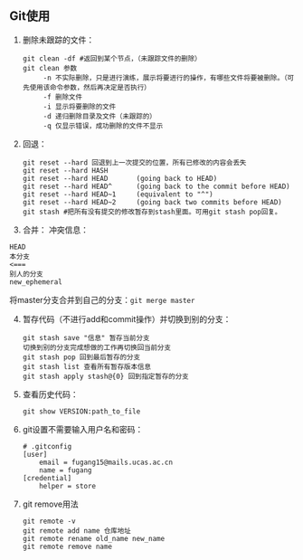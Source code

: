 ## Git使用

1. 删除未跟踪的文件：

   ```
   git clean -df #返回到某个节点，（未跟踪文件的删除）
   git clean 参数
   		-n 不实际删除，只是进行演练，展示将要进行的操作，有哪些文件将要被删除。（可先使用该命令参数，然后再决定是否执行）
   		-f 删除文件
   		-i 显示将要删除的文件
   		-d 递归删除目录及文件（未跟踪的）
   		-q 仅显示错误，成功删除的文件不显示
   ```

   

2. 回退：

   ```
   git reset --hard 回退到上一次提交的位置，所有已修改的内容会丢失
   git reset --hard HASH
   git reset --hard HEAD       (going back to HEAD)
   git reset --hard HEAD^      (going back to the commit before HEAD)
   git reset --hard HEAD~1     (equivalent to "^")
   git reset --hard HEAD~2     (going back two commits before HEAD)
   git stash #把所有没有提交的修改暂存到stash里面。可用git stash pop回复。
   ```

   

3. 合并：
    冲突信息：

  ```
  HEAD
  本分支
  <===
  别人的分支
  new_ephemeral
  ```

  将master分支合并到自己的分支：`git merge master`

4. 暂存代码（不进行add和commit操作）并切换到别的分支：

   ```
   git stash save "信息" 暂存当前分支
   切换到别的分支完成想做的工作再切换回当前分支
   git stash pop 回到最后暂存的分支
   git stash list 查看所有暂存版本信息
   git stash apply stash@{0} 回到指定暂存的分支
   ```

5. 查看历史代码：

   ```
   git show VERSION:path_to_file
   ```

6. git设置不需要输入用户名和密码：

   ```
   # .gitconfig
   [user]
       email = fugang15@mails.ucas.ac.cn
       name = fugang
   [credential]
       helper = store
   ```

7. git remove用法

   ```
   git remote -v
   git remote add name 仓库地址
   git remote rename old_name new_name
   git remote remove name
   ```

   

